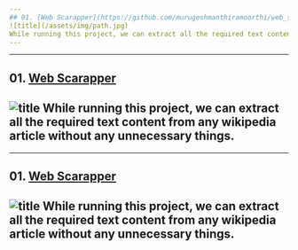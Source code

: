 ```yaml
---
## 01. [Web Scarapper](https://github.com/murugeshmanthiramoorthi/web_scrapper)
![title](/assets/img/path.jpg)
While running this project, we can extract all the required text content from any wikipedia article without any unnecessary things.
---
```


---
## 01. [Web Scarapper](https://github.com/murugeshmanthiramoorthi/web_scrapper)
![title](/assets/img/path.jpg)
While running this project, we can extract all the required text content from any wikipedia article without any unnecessary things.
---

---
## 01. [Web Scarapper](https://github.com/murugeshmanthiramoorthi/web_scrapper)
![title](/assets/img/path.jpg)
While running this project, we can extract all the required text content from any wikipedia article without any unnecessary things.
---
